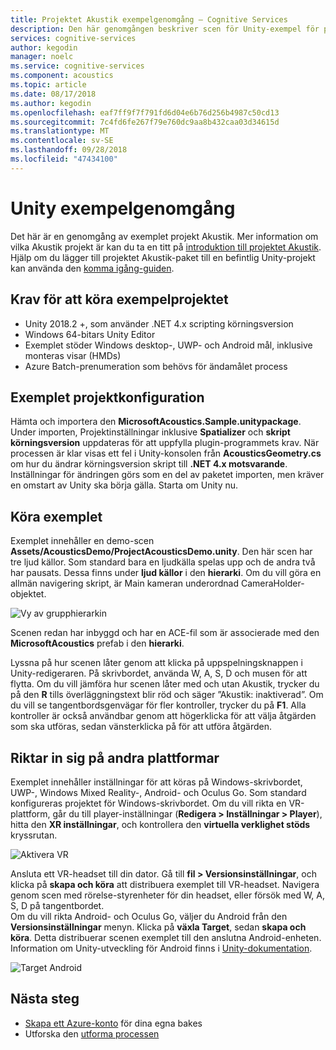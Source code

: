 ```yaml
---
title: Projektet Akustik exempelgenomgång – Cognitive Services
description: Den här genomgången beskriver scen för Unity-exempel för projektet Akustik, inklusive distribution till skrivbord och VR.
services: cognitive-services
author: kegodin
manager: noelc
ms.service: cognitive-services
ms.component: acoustics
ms.topic: article
ms.date: 08/17/2018
ms.author: kegodin
ms.openlocfilehash: eaf7ff9f7f791fd6d04e6b76d256b4987c50cd13
ms.sourcegitcommit: 7c4fd6fe267f79e760dc9aa8b432caa03d34615d
ms.translationtype: MT
ms.contentlocale: sv-SE
ms.lasthandoff: 09/28/2018
ms.locfileid: "47434100"
---
```

# <a name="unity-sample-walkthrough"></a>Unity exempelgenomgång
Det här är en genomgång av exemplet projekt Akustik. Mer information om vilka Akustik projekt är kan du ta en titt på [introduktion till projektet Akustik](what-is-acoustics.md). Hjälp om du lägger till projektet Akustik-paket till en befintlig Unity-projekt kan använda den [komma igång-guiden](getting-started.md).

## <a name="requirements-for-running-the-sample-project"></a>Krav för att köra exempelprojektet
* Unity 2018.2 +, som använder .NET 4.x scripting körningsversion
* Windows 64-bitars Unity Editor
* Exemplet stöder Windows desktop-, UWP- och Android mål, inklusive monteras visar (HMDs)
* Azure Batch-prenumeration som behövs för ändamålet process

## <a name="sample-project-setup"></a>Exemplet projektkonfiguration
Hämta och importera den **MicrosoftAcoustics.Sample.unitypackage**. Under importen, Projektinställningar inklusive **Spatializer** och **skript körningsversion** uppdateras för att uppfylla plugin-programmets krav. När processen är klar visas ett fel i Unity-konsolen från **AcousticsGeometry.cs** om hur du ändrar körningsversion skript till **.NET 4.x motsvarande**. Inställningar för ändringen görs som en del av paketet importen, men kräver en omstart av Unity ska börja gälla. Starta om Unity nu.

## <a name="running-the-sample"></a>Köra exemplet
Exemplet innehåller en demo-scen **Assets/AcousticsDemo/ProjectAcousticsDemo.unity**. Den här scen har tre ljud källor. Som standard bara en ljudkälla spelas upp och de andra två har pausats. Dessa finns under **ljud källor** i den **hierarki**. Om du vill göra en allmän navigering skript, är Main kameran underordnad CameraHolder-objektet. 

![Vy av grupphierarkin](media/SampleHierarchyView.png)

Scenen redan har inbyggd och har en ACE-fil som är associerade med den **MicrosoftAcoustics** prefab i den **hierarki**. 

Lyssna på hur scenen låter genom att klicka på uppspelningsknappen i Unity-redigeraren. På skrivbordet, använda W, A, S, D och musen för att flytta. Om du vill jämföra hur scenen låter med och utan Akustik, trycker du på den **R** tills överläggningstext blir röd och säger ”Akustik: inaktiverad”. Om du vill se tangentbordsgenvägar för fler kontroller, trycker du på **F1**. Alla kontroller är också användbar genom att högerklicka för att välja åtgärden som ska utföras, sedan vänsterklicka på för att utföra åtgärden.

## <a name="targeting-other-platforms"></a>Riktar in sig på andra plattformar
Exemplet innehåller inställningar för att köras på Windows-skrivbordet, UWP-, Windows Mixed Reality-, Android- och Oculus Go. Som standard konfigureras projektet för Windows-skrivbordet. Om du vill rikta en VR-plattform, går du till player-inställningar (**Redigera > Inställningar > Player**), hitta den **XR inställningar**, och kontrollera den **virtuella verklighet stöds** kryssrutan.

![Aktivera VR](media/VRSupport.png)  

Ansluta ett VR-headset till din dator. Gå till **fil > Versionsinställningar**, och klicka på **skapa och köra** att distribuera exemplet till VR-headset. Navigera genom scen med rörelse-styrenheter för din headset, eller försök med W, A, S, D på tangentbordet.    
Om du vill rikta Android- och Oculus Go, väljer du Android från den **Versionsinställningar** menyn. Klicka på **växla Target**, sedan **skapa och köra**. Detta distribuerar scenen exemplet till den anslutna Android-enheten. Information om Unity-utveckling för Android finns i [Unity-dokumentation](https://docs.unity3d.com/Manual/android-GettingStarted.html).

![Target Android](media/TargetAndroid.png)  

## <a name="next-steps"></a>Nästa steg
* [Skapa ett Azure-konto](create-azure-account.md) för dina egna bakes
* Utforska den [utforma processen](design-process.md)

